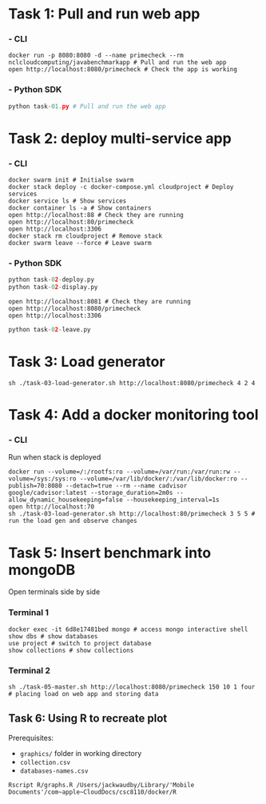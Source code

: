 # Task 1: Pull and run web app

### - CLI 
```{r, engine='bash'}
docker run -p 8080:8080 -d --name primecheck --rm nclcloudcomputing/javabenchmarkapp # Pull and run the web app
open http://localhost:8080/primecheck # Check the app is working 
```
### - Python SDK 
```python
python task-01.py # Pull and run the web app
```

# Task 2: deploy multi-service app

### - CLI 
```{r, engine='bash'}
docker swarm init # Initialse swarm
docker stack deploy -c docker-compose.yml cloudproject # Deploy services
docker service ls # Show services 
docker container ls -a # Show containers 
open http://localhost:88 # Check they are running 
open http://localhost:80/primecheck
open http://localhost:3306
docker stack rm cloudproject # Remove stack 
docker swarm leave --force # Leave swarm 
```
### - Python SDK 
```python
python task-02-deploy.py 
python task-02-display.py
```
```{r, engine='bash'}
open http://localhost:8081 # Check they are running 
open http://localhost:8080/primecheck
open http://localhost:3306
```
```python
python task-02-leave.py
```

# Task 3: Load generator 
```{r, engine='bash'}
sh ./task-03-load-generator.sh http://localhost:8080/primecheck 4 2 4
```

# Task 4: Add a docker monitoring tool

### - CLI
Run when stack is deployed
```{r, engine='bash'}
docker run --volume=/:/rootfs:ro --volume=/var/run:/var/run:rw --volume=/sys:/sys:ro --volume=/var/lib/docker/:/var/lib/docker:ro --publish=70:8080 --detach=true --rm --name cadvisor google/cadvisor:latest --storage_duration=2m0s --allow_dynamic_housekeeping=false --housekeeping_interval=1s
open http://localhost:70
sh ./task-03-load-generator.sh http://localhost:80/primecheck 3 5 5 # run the load gen and observe changes 
```

# Task 5: Insert benchmark into mongoDB
Open terminals side by side
### Terminal 1  
```{r, engine='bash'}
docker exec -it 6d8e17481bed mongo # access mongo interactive shell
show dbs # show databases
use project # switch to project database
show collections # show collections 
```

### Terminal 2 
```{r, engine='bash'}
sh ./task-05-master.sh http://localhost:8080/primecheck 150 10 1 four # placing load on web app and storing data 
```

## Task 6: Using R to recreate plot 
Prerequisites:
- `graphics/` folder in working directory
- `collection.csv`
- `databases-names.csv`
```{r, engine='bash'}
Rscript R/graphs.R /Users/jackwaudby/Library/'Mobile Documents'/com~apple~CloudDocs/csc8110/docker/R
```


 